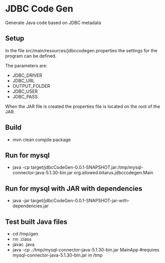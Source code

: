# JDBC Code Gen
Generate Java code based on JDBC metadata

## Setup
In the file src/main/resources/jdbccodegen.properties the settings for the program can be defined.

The parameters are:
 * JDBC_DRIVER
 * JDBC_URL
 * OUTPUT_FOLDER
 * JDBC_USER
 * JDBC_PASS

When the JAR file is created the properties file is located on the root of the JAR.

## Build
 * mvn clean compile package

## Run for mysql
 * java -cp target/jdbcCodeGen-0.0.1-SNAPSHOT.jar:/tmp/mysql-connector-java-5.1.30-bin.jar  org.allowed.bitarus.jdbccodegen.Main

## Run for mysql with JAR with dependencies
 * java -jar target/jdbcCodeGen-0.0.1-SNAPSHOT-jar-with-dependencies.jar

## Test built Java files
 * cd /tmp/gen
 * rm .class
 * javac .java
 * java -cp .:/tmp/mysql-connector-java-5.1.30-bin.jar MainApp #requires  mysql-connector-java-5.1.30-bin.jar in /tmp
